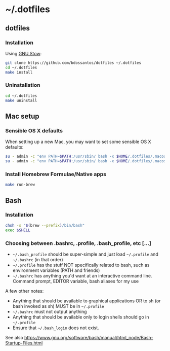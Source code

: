 # ~/.dotfiles

## dotfiles

### Installation

Using [GNU Stow](http://www.gnu.org/software/stow/):

```bash
git clone https://github.com/bdossantos/dotfiles ~/.dotfiles
cd ~/.dotfiles
make install
```

### Uninstallation

```bash
cd ~/.dotfiles
make uninstall
```

## Mac setup

### Sensible OS X defaults

When setting up a new Mac, you may want to set some sensible OS X defaults:

```bash
su - admin -c "env PATH=$PATH:/usr/sbin/ bash -x $HOME/.dotfiles/.macos"
su - admin -c "env PATH=$PATH:/usr/sbin/ bash -x $HOME/.dotfiles/.macos_hardening"
```

### Install Homebrew Formulae/Native apps

```bash
make run-brew
```

## Bash

### Installation

```bash
chsh -s "$(brew --prefix)/bin/bash"
exec $SHELL
```

### Choosing between .bashrc, .profile, .bash_profile, etc [...]

* `~/.bash_profile` should be super-simple and just load `~/.profile` and
  `~/.bashrc` (in that order)
* `~/.profile` has the stuff NOT specifically related to bash, such as
  environment variables (PATH and friends)
* `~/.bashrc` has anything you'd want at an interactive command line. Command
  prompt, EDITOR variable, bash aliases for my use

A few other notes:

* Anything that should be available to graphical applications OR to sh (or bash
  invoked as sh) MUST be in `~/.profile`
* `~/.bashrc` must not output anything
* Anything that should be available only to login shells should go in
  `~/.profile`
* Ensure that `~/.bash_login` does not exist.

See also https://www.gnu.org/software/bash/manual/html_node/Bash-Startup-Files.html
